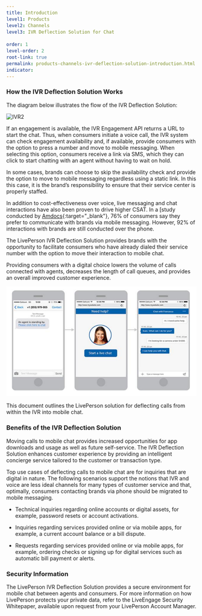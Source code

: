 ```yaml
---
title: Introduction
level1: Products
level2: Channels
level3: IVR Deflection Solution for Chat

order: 1
level-order: 2
root-link: true
permalink: products-channels-ivr-deflection-solution-introduction.html
indicator:
---
```

### How the IVR Deflection Solution Works

The diagram below illustrates the flow of the IVR Deflection Solution:

![IVR2](img/ivr2.png)

If an engagement is available, the IVR Engagement API returns a URL to start the chat. Thus, when consumers initiate a voice call, the IVR system can check engagement availability and, if available, provide consumers with the option to press a number and move to mobile messaging. When selecting this option, consumers receive a link via SMS, which they can click to start chatting with an agent without having to wait on hold.

In some cases, brands can choose to skip the availability check and provide the option to move to mobile messaging regardless using a static link. In this this case, it is the brand’s responsibility to ensure that their service center is properly staffed.

In addition to cost-effectiveness over voice, live messaging and chat interactions have also been proven to drive higher CSAT. In a [study
conducted by [Amdocs](http://www.amdocs.com/news/pages/amdocs-survey-improved-proactive-care-mobile-self-service-tools.aspx){:target="_blank"}, 76% of consumers say they prefer to communicate with brands via mobile messaging. However, 92% of interactions with brands are still conducted over the phone.

The LivePerson IVR Deflection Solution provides brands with the opportunity to facilitate consumers who have already dialed their service number with the option to move their interaction to mobile chat.

Providing consumers with a digital choice lowers the volume of calls connected with agents, decreases the length of call queues, and provides an overall improved customer experience.

![IVR1](img/ivr1.png)

This document outlines the LivePerson solution for deflecting calls from within the IVR into mobile chat.

### Benefits of the IVR Deflection Solution

Moving calls to mobile chat provides increased opportunities for app downloads and usage as well as future self-service. The IVR Deflection Solution enhances customer experience by providing an intelligent concierge service tailored to the customer or transaction type.

Top use cases of deflecting calls to mobile chat are for inquiries that are digital in nature. The following scenarios support the notions that IVR and voice are less ideal channels for many types of customer service and that, optimally, consumers contacting brands via phone should be migrated to mobile messaging.

* Technical inquiries regarding online accounts or digital assets, for example, password resets or account activations.

* Inquiries regarding services provided online or via mobile apps, for example, a current account balance or a bill dispute.

* Requests regarding services provided online or via mobile apps, for example, ordering checks or signing up for digital services such as automatic bill payment or alerts.

### Security Information


The LivePerson IVR Deflection Solution provides a secure environment for mobile chat between agents and consumers. For more information on how LivePerson protects your private data, refer to the LiveEngage Security Whitepaper, available upon request from your LivePerson Account Manager.

